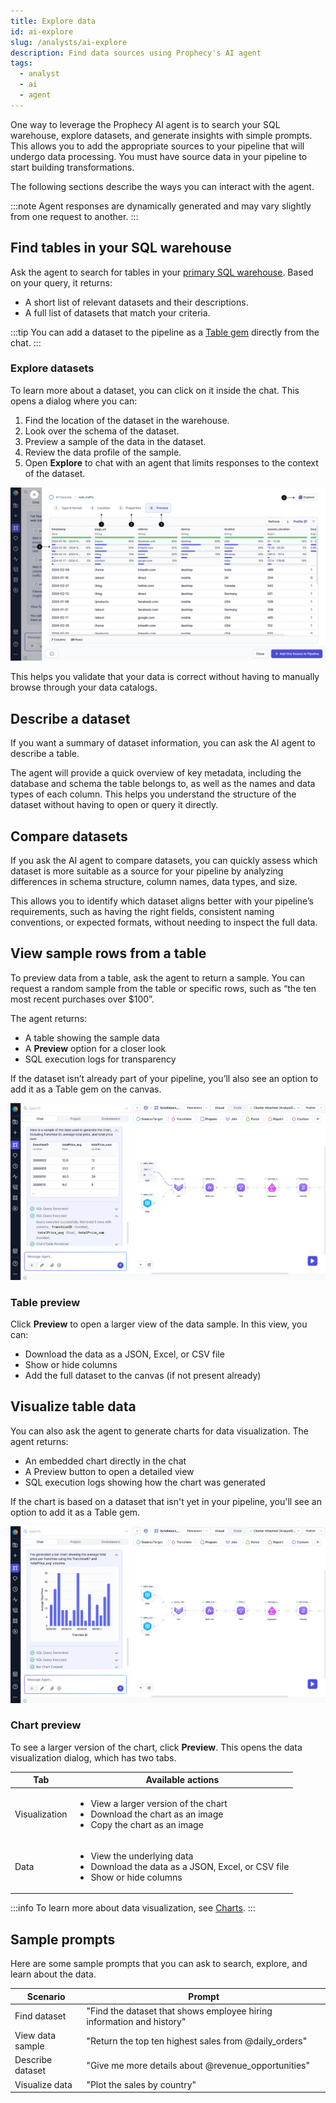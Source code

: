 ```yaml
---
title: Explore data
id: ai-explore
slug: /analysts/ai-explore
description: Find data sources using Prophecy's AI agent
tags:
  - analyst
  - ai
  - agent
---
```


One way to leverage the Prophecy AI agent is to search your SQL warehouse, explore datasets, and generate insights with simple prompts. This allows you to add the appropriate sources to your pipeline that will undergo data processing. You must have source data in your pipeline to start building transformations.

The following sections describe the ways you can interact with the agent.

:::note
Agent responses are dynamically generated and may vary slightly from one request to another.
:::

## Find tables in your SQL warehouse

Ask the agent to search for tables in your [primary SQL warehouse](docs/administration/fabrics/prophecy-fabrics/prophecy-fabrics.md). Based on your query, it returns:

- A short list of relevant datasets and their descriptions.
- A full list of datasets that match your criteria.

:::tip
You can add a dataset to the pipeline as a [Table gem](/analysts/table) directly from the chat.
:::

### Explore datasets

To learn more about a dataset, you can click on it inside the chat. This opens a dialog where you can:

1. Find the location of the dataset in the warehouse.
1. Look over the schema of the dataset.
1. Preview a sample of the data in the dataset.
1. Review the data profile of the sample.
1. Open **Explore** to chat with an agent that limits responses to the context of the dataset.

![Preview dataset UI](img/agent-explore.png)

This helps you validate that your data is correct without having to manually browse through your data catalogs.

## Describe a dataset

If you want a summary of dataset information, you can ask the AI agent to describe a table.

The agent will provide a quick overview of key metadata, including the database and schema the table belongs to, as well as the names and data types of each column. This helps you understand the structure of the dataset without having to open or query it directly.

## Compare datasets

If you ask the AI agent to compare datasets, you can quickly assess which dataset is more suitable as a source for your pipeline by analyzing differences in schema structure, column names, data types, and size.

This allows you to identify which dataset aligns better with your pipeline’s requirements, such as having the right fields, consistent naming conventions, or expected formats, without needing to inspect the full data.

## View sample rows from a table

To preview data from a table, ask the agent to return a sample. You can request a random sample from the table or specific rows, such as “the ten most recent purchases over $100”.

The agent returns:

- A table showing the sample data
- A **Preview** option for a closer look
- SQL execution logs for transparency

If the dataset isn’t already part of your pipeline, you’ll also see an option to add it as a Table gem on the canvas.

![Data sample response](img/agent-sql-logs-sample.png)

### Table preview

Click **Preview** to open a larger view of the data sample. In this view, you can:

- Download the data as a JSON, Excel, or CSV file
- Show or hide columns
- Add the full dataset to the canvas (if not present already)

## Visualize table data

You can also ask the agent to generate charts for data visualization. The agent returns:

- An embedded chart directly in the chat
- A Preview button to open a detailed view
- SQL execution logs showing how the chart was generated

If the chart is based on a dataset that isn't yet in your pipeline, you'll see an option to add it as a Table gem.

![Chart generation response](img/agent-sql-logs-charts.png)

### Chart preview

To see a larger version of the chart, click **Preview**. This opens the data visualization dialog, which has two tabs.

| Tab           | Available actions                                                                                                                                  |
| ------------- | -------------------------------------------------------------------------------------------------------------------------------------------------- |
| Visualization | <ul class="table-list"><li>View a larger version of the chart</li><li>Download the chart as an image</li><li>Copy the chart as an image</li></ul>  |
| Data          | <ul class="table-list"><li>View the underlying data</li><li>Download the data as a JSON, Excel, or CSV file</li><li>Show or hide columns</li></ul> |

:::info
To learn more about data visualization, see [Charts](/analysts/charts).
:::

## Sample prompts

Here are some sample prompts that you can ask to search, explore, and learn about the data.

| Scenario         | Prompt                                                                |
| ---------------- | --------------------------------------------------------------------- |
| Find dataset     | "Find the dataset that shows employee hiring information and history" |
| View data sample | "Return the top ten highest sales from @daily_orders"                 |
| Describe dataset | "Give me more details about @revenue_opportunities"                   |
| Visualize data   | "Plot the sales by country"                                           |
